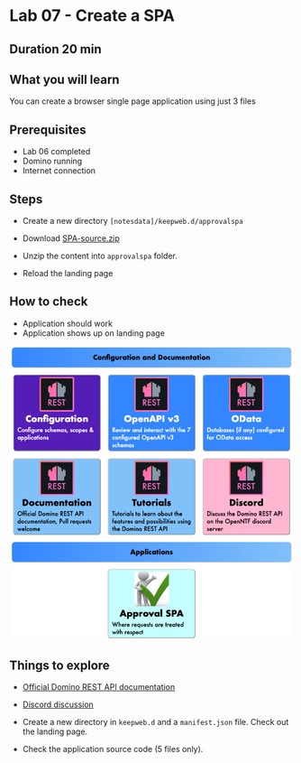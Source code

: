 # Lab 07 - Create a SPA

## Duration 20 min

## What you will learn

You can create a browser single page application using just 3 files

## Prerequisites

- Lab 06 completed
- Domino running
- Internet connection

## Steps

- Create a new directory `[notesdata]/keepweb.d/approvalspa`

- Download [SPA-source.zip](../downloads/SPA-source.zip)

- Unzip the content into `approvalspa` folder.
- Reload the landing page

## How to check

- Application should work
- Application shows up on landing page

![Approval SPA](img/ApprovalSPA.png)

## Things to explore

- [Official Domino REST API documentation](https://opensource.hcltechsw.com/Domino-rest-api/index.html)

- [Discord discussion](https://discord.com/invite/jmRHpDRnH4)

- Create a new directory in `keepweb.d` and a `manifest.json` file. Check out the landing page.
- Check the application source code (5 files only).
